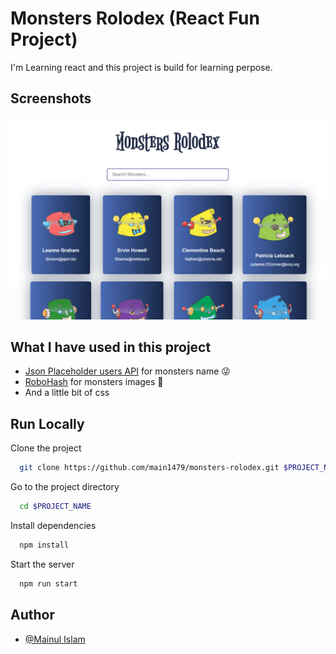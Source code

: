 
# Monsters Rolodex (React Fun Project)

I'm Learning react and this project is build for learning perpose.


## Screenshots

![App Screenshot](https://raw.githubusercontent.com/main1479/monsters-rolodex/main/monsters-rolodex-demo.png)

  
## What I have used in this project

- [Json Placeholder users API](https://jsonplaceholder.typicode.com/users) for monsters name 😜
- [RoboHash](https://robohash.org/) for monsters images 👻
- And a little bit of css

  
## Run Locally

Clone the project

```bash
  git clone https://github.com/main1479/monsters-rolodex.git $PROJECT_NAME
```

Go to the project directory

```bash
  cd $PROJECT_NAME
```

Install dependencies

```bash
  npm install
```

Start the server

```bash
  npm run start
```

  
## Author

- [@Mainul Islam](https://facebook.com/main1479)

  
